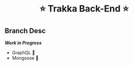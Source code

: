 <h1 align="center">⭐️ Trakka Back-End ⭐️</h1>

## Branch Desc

_**Work in Progress**_

  - GraphQL 🍭
  - Mongoose 🍃 

